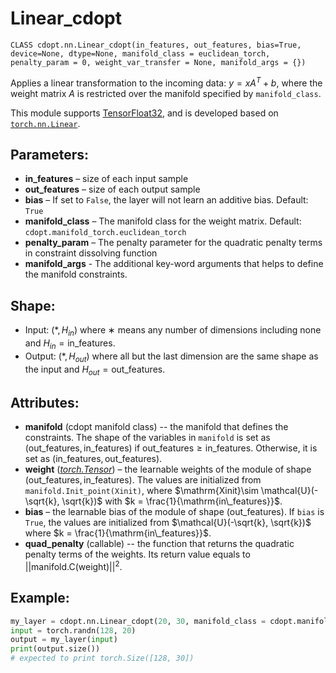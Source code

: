 # Linear_cdopt

`CLASS cdopt.nn.Linear_cdopt(in_features, out_features, bias=True, device=None, dtype=None, manifold_class = euclidean_torch, penalty_param = 0, weight_var_transfer = None, manifold_args = {})`

Applies a linear transformation to the incoming data: $y = x A^T + b$, where the weight matrix $A$ is restricted over the manifold specified by `manifold_class`. 

This module supports [TensorFloat32](https://pytorch.org/docs/stable/notes/cuda.html#tf32-on-ampere), and is developed based on [`torch.nn.Linear`](https://pytorch.org/docs/stable/generated/torch.nn.Linear.html#torch.nn.Linear). 



## Parameters:

- **in_features** – size of each input sample
- **out_features** – size of each output sample
- **bias** – If set to `False`, the layer will not learn an additive bias. Default: `True`
- **manifold_class** – The manifold class for the weight matrix. Default: `cdopt.manifold_torch.euclidean_torch`
- **penalty_param** – The penalty parameter for the quadratic penalty terms in constraint dissolving function
- **manifold_args** - The additional key-word arguments that helps to define the manifold constraints. 



## Shape:

- Input: $(*, H_{in})$ where $∗$ means any number of dimensions including none and $H_{in} = \mathrm{in\_features}$.
- Output: $(*, H_{out})$ where all but the last dimension are the same shape as the input and $H_{out} = \mathrm{out\_features}$.



## Attributes:

- **manifold** (cdopt manifold class) -- the manifold that defines the constraints.  The shape of the variables in `manifold` is set as $(\mathrm{out\_features}, \mathrm{in\_features})$ if $\mathrm{out\_features} \geq \mathrm{in\_features}$. Otherwise, it is set as $(\mathrm{in\_features}, \mathrm{out\_features})$.
- **weight** ([*torch.Tensor*](https://pytorch.org/docs/stable/tensors.html#torch.Tensor)) – the learnable weights of the module of shape $(\mathrm{out\_features}, \mathrm{in\_features})$. The values are initialized from `manifold.Init_point(Xinit)`, where $\mathrm{Xinit}\sim \mathcal{U}(-\sqrt{k}, \sqrt{k})$ with $k = \frac{1}{\mathrm{in\_features}}$. 
- **bias** – the learnable bias of the module of shape $(\mathrm{out\_features})$. If `bias` is `True`, the values are initialized from $\mathcal{U}(-\sqrt{k}, \sqrt{k})$ where $k = \frac{1}{\mathrm{in\_features}}$.
- **quad_penalty** (callable) -- the function that returns the quadratic penalty terms of the weights. Its return value equals to $||\mathrm{manifold.C}(\mathrm{weight})||^2$. 





## Example:

```python
my_layer = cdopt.nn.Linear_cdopt(20, 30, manifold_class = cdopt.manifold_torch.symp_stiefel_torch)
input = torch.randn(128, 20)
output = my_layer(input)
print(output.size())
# expected to print torch.Size([128, 30])
```

